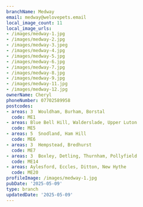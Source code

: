 ```yaml
---
branchName: Medway
email: medway@welovepets.email
local_image_count: 11
local_image_urls:
- /images/medway-1.jpg
- /images/medway-2.jpg
- /images/medway-3.jpeg
- /images/medway-4.jpg
- /images/medway-5.jpg
- /images/medway-6.jpg
- /images/medway-7.jpg
- /images/medway-8.jpg
- /images/medway-9.jpg
- /images/medway-11.jpg
- /images/medway-12.jpg
ownerName: Cheryl
phoneNumber: 07702589958
postcodes:
- areas: 3  Wouldham, Burham, Borstal
  code: ME1
- areas: Blue Bell Hill, Walderslade, Upper Luton
  code: ME5
- areas: 5  Snodland, Ham Hill
  code: ME6
- areas: 3  Hempstead, Bredhurst
  code: ME7
- areas: 3  Boxley, Detling, Thurnham, Pollyfield
  code: ME14
- areas: Aylesford, Eccles, Ditton, New Hythe
  code: ME20
profileImage: /images/medway-1.jpg
pubDate: '2025-05-09'
type: branch
updatedDate: '2025-05-09'
---
```




